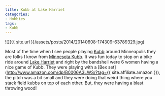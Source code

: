 ```yaml
---
title: Kubb at Lake Harriet
categories:
- Hobbies
tags:
- Kubb
---
```


![]({{ site.url }}/assets/posts/2014/20140608-174309-63789329.jpg)
  



Most of the time when I see people playing [Kubb](https://en.wikipedia.org/wiki/Kubb) around Minneapolis they are folks I know from [Minnesota Kubb](http://minnesotakubb.com). It was fun today to stop on a bike ride around [Lake Harriet](http://www.minneapolisparks.org/?PageID=4&parkid=266) and right by the bandshell were 6 women having a nice game of Kubb. They were playing with a [Bex set](http://www.amazon.com/dp/B0006A3LWS/?tag={{ site.affiliate.amazon }}), the pitch was a bit small and they were doing that weird thing where you stack field kubbs on top of each other. But, they were having a blast throwing wood!
